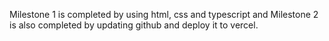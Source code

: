 Milestone 1 is completed by using html, css and typescript and Milestone 2 is also completed by updating github and deploy it to vercel.
